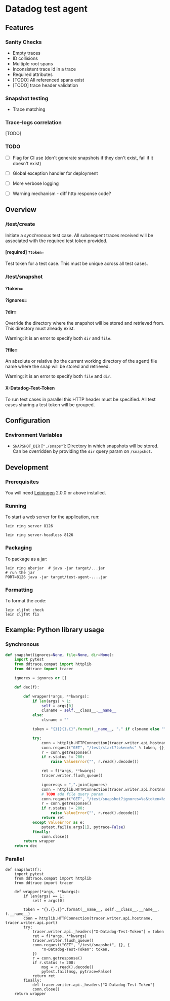 # Datadog test agent

## Features

### Sanity Checks

- Empty traces
- ID collisions
- Multiple root spans
- Inconsistent trace id in a trace
- Required attributes
- [TODO] All referenced spans exist
- [TODO] trace header validation


### Snapshot testing

- Trace matching


### Trace-logs correlation

[TODO]


### TODO

- [ ] Flag for CI use (don't generate snapshots if they don't exist, fail if it doesn't exist)
- [ ] Global exception handler for deployment
- [ ] More verbose logging
- [ ] Warning mechanism - diff http response code?


## Overview

### /test/create

Initiate a _synchronous_ test case. All subsequent traces received will be
associated with the required test token provided.

#### [required] `?token=`

Test token for a test case. This must be unique across all test cases.


### /test/snapshot

#### ?token=

#### ?ignores=

#### ?dir=

Override the directory where the snapshot will be stored and retrieved from.
This directory must already exist.

Warning: it is an error to specify both `dir` and `file`.

#### ?file=

An absolute or relative (to the current working directory of the agent) file
name where the snap will be stored and retrieved.

Warning: it is an error to specify both `file` and `dir`.

#### X-Datadog-Test-Token

To run test cases in parallel this HTTP header must be specified. All test
cases sharing a test token will be grouped.


## Configuration

### Environment Variables

- `SNAPSHOT_DIR` [`"./snaps"`]: Directory in which snapshots will be stored.
    Can be overridden by providing the `dir` query param on `/snapshot`.


## Development

### Prerequisites

You will need [Leiningen][] 2.0.0 or above installed.

[leiningen]: https://github.com/technomancy/leiningen

### Running

To start a web server for the application, run:

    lein ring server 8126

    lein ring server-headless 8126


### Packaging

To package as a jar:

    lein ring uberjar  # java -jar target/...jar
    # run the jar
    PORT=8126 java -jar target/test-agent-....jar

### Formatting

To format the code:

    lein cljfmt check
    lein cljfmt fix


## Example: Python library usage

### Synchronous

```python
def snapshot(ignores=None, file=None, dir=None):
    import pytest
    from ddtrace.compat import httplib
    from ddtrace import tracer

    ignores = ignores or []

    def dec(f):

        def wrapper(*args, **kwargs):
            if len(args) > 1:
                self = args[0]
                clsname = self.__class__.__name__
            else:
                clsname = ""

            token = "{}{}{}.{}".format(__name__, "." if clsname else "", clsname, f.__name__)

            try:
                conn = httplib.HTTPConnection(tracer.writer.api.hostname, tracer.writer.api.port)
                conn.request("GET", "/test/start?token=%s" % token, {}, {})
                r = conn.getresponse()
                if r.status != 200:
                    raise ValueError("", r.read().decode())

                ret = f(*args, **kwargs)
                tracer.writer.flush_queue()

                ignoresqs = ",".join(ignores)
                conn = httplib.HTTPConnection(tracer.writer.api.hostname, tracer.writer.api.port)
                # TODO add file query param
                conn.request("GET", "/test/snapshot?ignores=%s&token=%s&file=out.snap&dir=snaps" % (ignoresqs, token), {}, {})
                r = conn.getresponse()
                if r.status != 200:
                    raise ValueError("", r.read().decode())
                return ret
            except ValueError as e:
                pytest.fail(e.args[1], pytrace=False)
            finally:
                conn.close()
        return wrapper
    return dec
```


### Parallel

```
def snapshot(f):
    import pytest
    from ddtrace.compat import httplib
    from ddtrace import tracer

    def wrapper(*args, **kwargs):
        if len(args) == 1:
            self = args[0]

        token = "{}.{}.{}".format(__name__, self.__class__.__name__, f.__name__)
        conn = httplib.HTTPConnection(tracer.writer.api.hostname, tracer.writer.api.port)
        try:
            tracer.writer.api._headers["X-Datadog-Test-Token"] = token
            ret = f(*args, **kwargs)
            tracer.writer.flush_queue()
            conn.request("GET", "/test/snapshot", {}, {
                "X-Datadog-Test-Token": token,
            })
            r = conn.getresponse()
            if r.status != 200:
                msg = r.read().decode()
                pytest.fail(msg, pytrace=False)
            return ret
        finally:
            del tracer.writer.api._headers["X-Datadog-Test-Token"]
            conn.close()
    return wrapper
```
